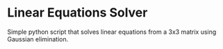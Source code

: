 # Linear Equations Solver
Simple python script that solves linear equations from a 3x3 matrix using Gaussian elimination.

